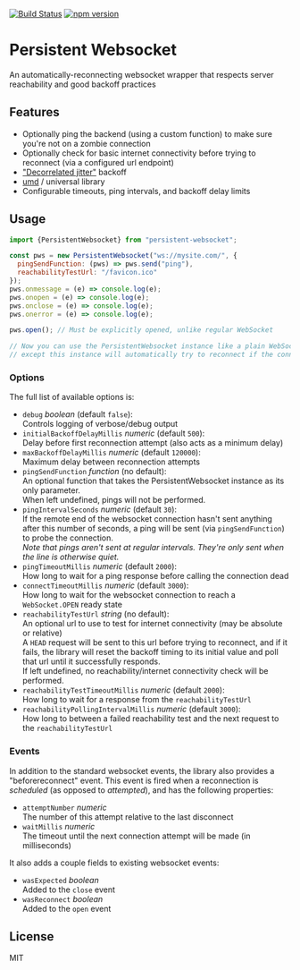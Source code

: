 [![Build Status](https://travis-ci.org/phound-inc/persistent-websocket.svg?branch=master)](https://travis-ci.org/phound-inc/persistent-websocket)
[![npm version](https://badge.fury.io/js/persistent-websocket.svg)](https://badge.fury.io/js/persistent-websocket)

# Persistent Websocket

An automatically-reconnecting websocket wrapper that respects server reachability and good backoff practices

## Features

* Optionally ping the backend (using a custom function) to make sure you're not on a zombie connection
* Optionally check for basic internet connectivity before trying to reconnect (via a configured url endpoint) 
* ["Decorrelated jitter"](https://www.awsarchitectureblog.com/2015/03/backoff.html) backoff
* [umd](https://github.com/umdjs/umd) / universal library
* Configurable timeouts, ping intervals, and backoff delay limits

## Usage
```javascript
import {PersistentWebsocket} from "persistent-websocket";

const pws = new PersistentWebsocket("ws://mysite.com/", {
  pingSendFunction: (pws) => pws.send("ping"),
  reachabilityTestUrl: "/favicon.ico"  
});
pws.onmessage = (e) => console.log(e);
pws.onopen = (e) => console.log(e);
pws.onclose = (e) => console.log(e);
pws.onerror = (e) => console.log(e);

pws.open(); // Must be explicitly opened, unlike regular WebSocket

// Now you can use the PersistentWebsocket instance like a plain WebSocket instance, 
// except this instance will automatically try to reconnect if the connection dies 
```

### Options

The full list of available options is:
* `debug` _boolean_ (default `false`):  
Controls logging of verbose/debug output  
* `initialBackoffDelayMillis` _numeric_ (default `500`):  
Delay before first reconnection attempt (also acts as a minimum delay)
* `maxBackoffDelayMillis` _numeric_ (default `120000`):  
Maximum delay between reconnection attempts
* `pingSendFunction` _function_ (no default):  
An optional function that takes the PersistentWebsocket instance as its only parameter.  
When left undefined, pings will not be performed.
* `pingIntervalSeconds` _numeric_ (default `30`):  
If the remote end of the websocket connection hasn't sent anything 
after this number of seconds, a ping will be sent (via `pingSendFunction`) to probe the connection.  
_Note that pings aren't sent at regular intervals. They're only sent when the line is otherwise quiet._
* `pingTimeoutMillis` _numeric_ (default `2000`):  
How long to wait for a ping response before calling the connection dead
* `connectTimeoutMillis` _numeric_ (default `3000`):  
How long to wait for the websocket connection to reach a `WebSocket.OPEN` ready state
* `reachabilityTestUrl` _string_ (no default):  
An optional url to use to test for internet connectivity (may be absolute or relative)   
A `HEAD` request will be sent to this url before trying to reconnect, and if it fails, the library will reset the 
backoff timing to its initial value and poll that url until it successfully responds.  
If left undefined, no reachability/internet connectivity check will be performed.
* `reachabilityTestTimeoutMillis` _numeric_ (default `2000`):  
How long to wait for a response from the `reachabilityTestUrl`
* `reachabilityPollingIntervalMillis` _numeric_ (default `3000`):  
How long to between a failed reachability test and the next request to the `reachabilityTestUrl`

### Events

In addition to the standard websocket events, the library also provides a "beforereconnect" event. This event is fired 
when a reconnection is _scheduled_ (as opposed to _attempted_), and has the following properties:

*  `attemptNumber` _numeric_   
The number of this attempt relative to the last disconnect
*  `waitMillis` _numeric_  
The timeout until the next connection attempt will be made (in milliseconds)

It also adds a couple fields to existing websocket events:

* `wasExpected` _boolean_  
Added to the `close` event
* `wasReconnect` _boolean_  
Added to the `open` event


## License
MIT
